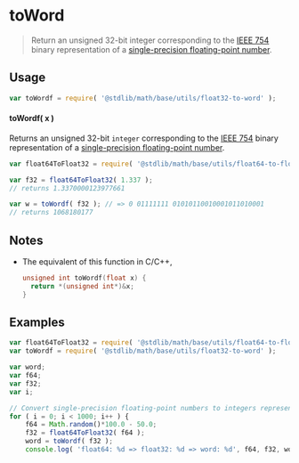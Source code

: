 toWord
===

> Return an unsigned 32-bit integer corresponding to the [IEEE 754][ieee754] binary representation of a [single-precision floating-point number][ieee754].


<!-- <usage> -->

## Usage

``` javascript
var toWordf = require( '@stdlib/math/base/utils/float32-to-word' );
```

#### toWordf( x )

Returns an unsigned 32-bit `integer` corresponding to the [IEEE 754][ieee754] binary representation of a [single-precision floating-point number][ieee754].

``` javascript
var float64ToFloat32 = require( '@stdlib/math/base/utils/float64-to-float32' );

var f32 = float64ToFloat32( 1.337 );
// returns 1.3370000123977661

var w = toWordf( f32 ); // => 0 01111111 01010110010001011010001
// returns 1068180177
```

<!-- </usage> -->


<!-- <notes> -->

## Notes

* The equivalent of this function in C/C++,

    ``` c
    unsigned int toWordf(float x) {
      return *(unsigned int*)&x;
    }
    ```

<!-- </notes> -->


<!-- <examples> -->

## Examples

``` javascript
var float64ToFloat32 = require( '@stdlib/math/base/utils/float64-to-float32' );
var toWordf = require( '@stdlib/math/base/utils/float32-to-word' );

var word;
var f64;
var f32;
var i;

// Convert single-precision floating-point numbers to integers representing the binary literal...
for ( i = 0; i < 1000; i++ ) {
    f64 = Math.random()*100.0 - 50.0;
    f32 = float64ToFloat32( f64 );
    word = toWordf( f32 );
    console.log( 'float64: %d => float32: %d => word: %d', f64, f32, word );
```

<!-- </examples> -->


<!-- <links> -->

[ieee754]: https://en.wikipedia.org/wiki/IEEE_754-1985

<!-- </links> -->
